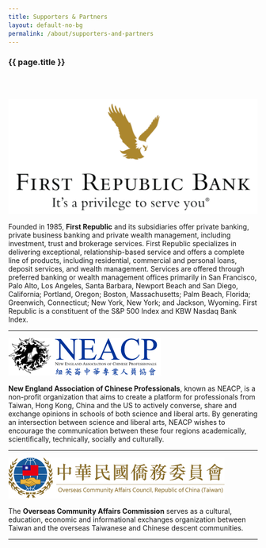 ```yaml
---
title: Supporters & Partners
layout: default-no-bg
permalink: /about/supporters-and-partners
---
```


<div class="main-contents-area">
<h3 class="no-bg">{{ page.title }}</h3><br/><br/>

<div>
  <p>
    <a href="https://www.firstrepublic.com/">
      <img class="partner-logo" src="/assets/images/supporters-and-partners-images/first-republic-bank-logo.png"/></a></p>
      <p>Founded in 1985, <b>First Republic</b> and its subsidiaries offer private banking, private business banking and private wealth management, including investment, trust and brokerage services. First Republic specializes in delivering exceptional, relationship-based service and offers a complete line of products, including residential, commercial and personal loans, deposit services, and wealth management. Services are offered through preferred banking or wealth management offices primarily in San Francisco, Palo Alto, Los Angeles, Santa Barbara, Newport Beach and San Diego, California; Portland, Oregon; Boston, Massachusetts; Palm Beach, Florida; Greenwich, Connecticut; New York, New York; and Jackson, Wyoming. First Republic is a constituent of the S&P 500 Index and KBW Nasdaq Bank Index.</p></div><hr>

<div>
  <p>
    <a href="http://www.neacp.com/home.html">
      <img class="partner-logo-low-res" src="/assets/images/supporters-and-partners-images/neacp-logo.png"/></a></p>
  <p><b>New England Association of Chinese Professionals</b>, known as NEACP, is a non-profit organization that aims to create a platform for professionals from Taiwan, Hong Kong, China and the US to actively converse, share and exchange opinions in schools of both science and liberal arts. By generating an intersection between science and liberal arts, NEACP wishes to encourage the communication between these four regions academically, scientifically, technically, socially and culturally.</p></div><hr>

<div>
  <p>
    <a href="https://www.ocac.gov.tw/OCAC/Eng/">
      <img class="partner-logo" src="/assets/images/supporters-and-partners-images/ocac-roc-logo.png"/></a></p>
  <p>The <b>Overseas Community Affairs Commission</b> serves as a cultural, education, economic and informational exchanges organization between Taiwan and the overseas Taiwanese and Chinese descent communities.</p></div><hr>